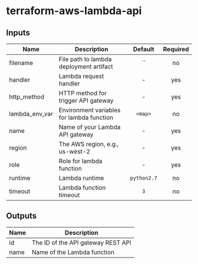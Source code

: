 # terraform-aws-lambda-api

## Inputs

| Name | Description | Default | Required |
|------|-------------|:-----:|:-----:|
| filename | File path to lambda deployment artifact | `` | no |
| handler | Lambda request handler | - | yes |
| http_method | HTTP method for trigger API gateway | - | yes |
| lambda_env_var | Environment variables for lambda function | `<map>` | no |
| name | Name of your Lambda API gateway | - | yes |
| region | The AWS region, e.g., us-west-2 | - | yes |
| role | Role for lambda function | - | yes |
| runtime | Lambda runtime | `python2.7` | no |
| timeout | Lambda function timeout | `3` | no |

## Outputs

| Name | Description |
|------|-------------|
| id | The ID of the API gateway REST API |
| name | Name of the Lambda function |
